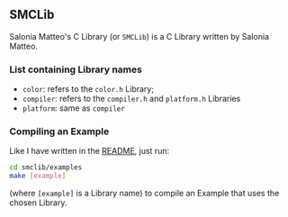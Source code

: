 ## SMCLib

Salonia Matteo's C Library (or `SMCLib`) is a C Library written by Salonia Matteo.

### List containing Library names
+ `color`: refers to the `color.h` Library;
+ `compiler`: refers to the `compiler.h` and `platform.h` Libraries
+ `platform`: same as `compiler`

### Compiling an Example
Like I have written in the [README](https://github.com/saloniamatteo/smclib), just run:

```bash
cd smclib/examples
make [example]
```

(where `[example]` is a Library name) to compile an Example that uses the chosen Library.
